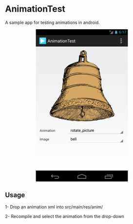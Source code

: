 AnimationTest
====

A sample app for testing animations in android.

<center><img src="/resources/sample.png" height="500px"/></center>

## Usage

1- Drop an animation xml into src/main/res/anim/

2- Recompile and select the animation from the drop-down
